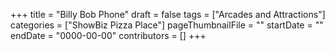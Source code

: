 +++
title = "Billy Bob Phone"
draft = false
tags = ["Arcades and Attractions"]
categories = ["ShowBiz Pizza Place"]
pageThumbnailFile = ""
startDate = ""
endDate = "0000-00-00"
contributors = []
+++
